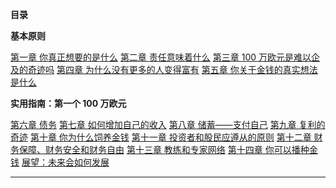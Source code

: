 **目录**

**基本原则**

[第一章 你真正想要的是什么](./%E5%9F%BA%E6%9C%AC%E5%8E%9F%E5%88%99/1-%E4%BD%A0%E7%9C%9F%E6%AD%A3%E6%83%B3%E8%A6%81%E7%9A%84%E6%98%AF%E4%BB%80%E4%B9%88.md)
[第二章 责任意味着什么](./%E5%9F%BA%E6%9C%AC%E5%8E%9F%E5%88%99/2-%E8%B4%A3%E4%BB%BB%E6%84%8F%E5%91%B3%E7%9D%80%E4%BB%80%E4%B9%88.md)
[第三章 100 万欧元是难以企及的奇迹吗](./%E5%9F%BA%E6%9C%AC%E5%8E%9F%E5%88%99/3-100%E4%B8%87%E6%AC%A7%E5%85%83%E6%98%AF%E9%9A%BE%E4%BB%A5%E4%BC%81%E5%8F%8A%E7%9A%84%E5%A5%87%E8%BF%B9%E5%90%97.md)
[第四章 为什么没有更多的人变得富有](./%E5%9F%BA%E6%9C%AC%E5%8E%9F%E5%88%99/4-%E4%B8%BA%E4%BB%80%E4%B9%88%E6%B2%A1%E6%9C%89%E6%9B%B4%E5%A4%9A%E7%9A%84%E4%BA%BA%E5%8F%98%E5%BE%97%E5%AF%8C%E6%9C%89.md)
[第五章 你关于金钱的真实想法是什么](./%E5%9F%BA%E6%9C%AC%E5%8E%9F%E5%88%99/5-%E4%BD%A0%E5%85%B3%E4%BA%8E%E9%87%91%E9%92%B1%E7%9A%84%E7%9C%9F%E5%AE%9E%E6%83%B3%E6%B3%95%E6%98%AF%E4%BB%80%E4%B9%88.md)

**实用指南：第一个 100 万欧元**

[第六章 债务](./%E5%AE%9E%E7%94%A8%E6%8C%87%E5%8D%97%EF%BC%9A%E7%AC%AC%E4%B8%80%E4%B8%AA%20100%20%20%E4%B8%87%E6%AC%A7%E5%85%83/6-%E5%80%BA%E5%8A%A1.md)
[第七章 如何增加自己的收入](./%E5%AE%9E%E7%94%A8%E6%8C%87%E5%8D%97%EF%BC%9A%E7%AC%AC%E4%B8%80%E4%B8%AA%20100%20%20%E4%B8%87%E6%AC%A7%E5%85%83/7-%E5%A6%82%E4%BD%95%E5%A2%9E%E5%8A%A0%E8%87%AA%E5%B7%B1%E7%9A%84%E6%94%B6%E5%85%A5.md)
[第八章 储蓄——支付自己](./%E5%AE%9E%E7%94%A8%E6%8C%87%E5%8D%97%EF%BC%9A%E7%AC%AC%E4%B8%80%E4%B8%AA%20100%20%20%E4%B8%87%E6%AC%A7%E5%85%83/8-%E5%82%A8%E8%93%84%E2%80%94%E2%80%94%E6%94%AF%E4%BB%98%E8%87%AA%E5%B7%B1.md)
[第九章 复利的奇迹](./%E5%AE%9E%E7%94%A8%E6%8C%87%E5%8D%97%EF%BC%9A%E7%AC%AC%E4%B8%80%E4%B8%AA%20100%20%20%E4%B8%87%E6%AC%A7%E5%85%83/10-%E4%BD%A0%E4%B8%BA%E4%BB%80%E4%B9%88%E5%BF%85%E9%A1%BB%E9%A5%B2%E5%85%BB%E9%87%91%E9%92%B1.md)
[第十章 你为什么饲养金钱](./%E5%AE%9E%E7%94%A8%E6%8C%87%E5%8D%97%EF%BC%9A%E7%AC%AC%E4%B8%80%E4%B8%AA%20100%20%20%E4%B8%87%E6%AC%A7%E5%85%83/10-%E4%BD%A0%E4%B8%BA%E4%BB%80%E4%B9%88%E5%BF%85%E9%A1%BB%E9%A5%B2%E5%85%BB%E9%87%91%E9%92%B1.md)
[第十一章 投资者和股民应遵从的原则](./%E5%AE%9E%E7%94%A8%E6%8C%87%E5%8D%97%EF%BC%9A%E7%AC%AC%E4%B8%80%E4%B8%AA%20100%20%20%E4%B8%87%E6%AC%A7%E5%85%83/11-%E6%8A%95%E8%B5%84%E8%80%85%E5%92%8C%E8%82%A1%E6%B0%91%E5%BA%94%E9%81%B5%E4%BB%8E%E7%9A%84%E5%8E%9F%E5%88%99.md)
[第十二章 财务保障、财务安全和财务自由](./%E5%AE%9E%E7%94%A8%E6%8C%87%E5%8D%97%EF%BC%9A%E7%AC%AC%E4%B8%80%E4%B8%AA%20100%20%20%E4%B8%87%E6%AC%A7%E5%85%83/12-%E8%B4%A2%E5%8A%A1%E4%BF%9D%E9%9A%9C%E3%80%81%E8%B4%A2%E5%8A%A1%E5%AE%89%E5%85%A8%E5%92%8C%E8%B4%A2%E5%8A%A1%E8%87%AA%E7%94%B1.md)
[第十三章 教练和专家网络](./%E5%AE%9E%E7%94%A8%E6%8C%87%E5%8D%97%EF%BC%9A%E7%AC%AC%E4%B8%80%E4%B8%AA%20100%20%20%E4%B8%87%E6%AC%A7%E5%85%83/13-%E6%95%99%E7%BB%83%E5%92%8C%E4%B8%93%E5%AE%B6%E7%BD%91%E7%BB%9C.md)
[第十四章 你可以播种金钱](./%E5%AE%9E%E7%94%A8%E6%8C%87%E5%8D%97%EF%BC%9A%E7%AC%AC%E4%B8%80%E4%B8%AA%20100%20%20%E4%B8%87%E6%AC%A7%E5%85%83/14-%E4%BD%A0%E5%8F%AF%E4%BB%A5%E6%92%AD%E7%A7%8D%E9%87%91%E9%92%B1.md)
[展望：未来会如何发展](./%E5%AE%9E%E7%94%A8%E6%8C%87%E5%8D%97%EF%BC%9A%E7%AC%AC%E4%B8%80%E4%B8%AA%20100%20%20%E4%B8%87%E6%AC%A7%E5%85%83/%E5%B1%95%E6%9C%9B%EF%BC%9A%E6%9C%AA%E6%9D%A5%E4%BC%9A%E5%A6%82%E4%BD%95%E5%8F%91%E5%B1%95.md)

-------
